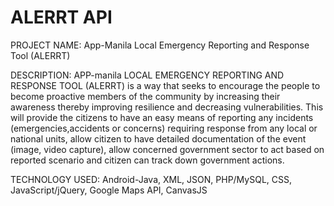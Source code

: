 # ALERRT API
PROJECT NAME:
App-Manila Local Emergency Reporting and Response Tool (ALERRT)

DESCRIPTION:
APP-manila LOCAL EMERGENCY REPORTING AND RESPONSE TOOL (ALERRT) is a way that seeks to encourage the people to become proactive 
members of the community by increasing their awareness thereby improving resilience and decreasing vulnerabilities. 
This will provide the citizens to have an easy means of reporting any incidents (emergencies,accidents or concerns) 
requiring response from any local or national units, allow citizen to have detailed documentation of the event (image, video capture), 
allow concerned government sector to act based on reported scenario and citizen can track down government actions.

TECHNOLOGY USED:
Android-Java, XML, JSON, PHP/MySQL, CSS, JavaScript/jQuery, Google Maps API, CanvasJS
